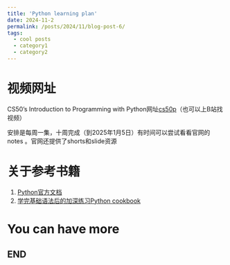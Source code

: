 ```yaml
---
title: 'Python learning plan'
date: 2024-11-2
permalink: /posts/2024/11/blog-post-6/
tags:
  - cool posts
  - category1
  - category2
---
```


视频网址
======

CS50’s Introduction to Programming with Python网址[cs50p](https://cs50.harvard.edu/python/2022/)（也可以上B站找视频）

安排是每周一集，十周完成（到2025年1月5日）有时间可以尝试看看官网的notes
。官网还提供了shorts和slide资源

关于参考书籍
======

1. [Python官方文档](https://docs.python.org/zh-cn/3/index.html)
1. [学完基础语法后的加深练习Python cookbook](https://python3-cookbook.readthedocs.io/zh-cn/latest/)

You can have more
======

END
------
